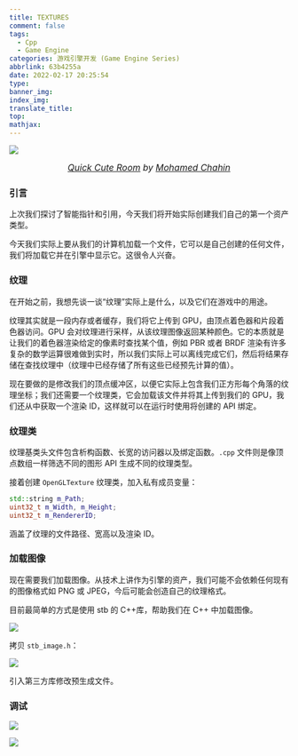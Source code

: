 ```yaml
---
title: TEXTURES
comment: false
tags:
  - Cpp
  - Game Engine
categories: 游戏引擎开发 (Game Engine Series)
abbrlink: 63b4255a
date: 2022-02-17 20:25:54
type:
banner_img:
index_img:
translate_title:
top:
mathjax:
---
```


![](https://cdn.jsdelivr.net/gh/Yousazoe/picgo-repo/img/GE31.png)

<div align=center>
  <font size="3">
    <i>
      <a href="https://www.behance.net/gallery/72420493/Quick-Cute-Room">Quick Cute Room</a> by 
      <a href="https://www.behance.net/MChahin">Mohamed Chahin</a>
    </i>
  </font>
</div>

### 引言

上次我们探讨了智能指针和引用，今天我们将开始实际创建我们自己的第一个资产类型。

<!--more-->



今天我们实际上要从我们的计算机加载一个文件，它可以是自己创建的任何文件，我们将加载它并在引擎中显示它。这很令人兴奋。



### 纹理

在开始之前，我想先谈一谈“纹理”实际上是什么，以及它们在游戏中的用途。

纹理其实就是一段内存或者缓存，我们将它上传到 GPU，由顶点着色器和片段着色器访问。GPU 会对纹理进行采样，从该纹理图像返回某种颜色。它的本质就是让我们的着色器渲染给定的像素时查找某个值，例如 PBR 或者 BRDF 渲染有许多复杂的数学运算很难做到实时，所以我们实际上可以离线完成它们，然后将结果存储在查找纹理中（纹理中已经存储了所有这些已经预先计算的值）。



现在要做的是修改我们的顶点缓冲区，以便它实际上包含我们正方形每个角落的纹理坐标；我们还需要一个纹理类，它会加载该文件并将其上传到我们的 GPU，我们还从中获取一个渲染 ID，这样就可以在运行时使用将创建的 API 绑定。



### 纹理类

纹理基类头文件包含析构函数、长宽的访问器以及绑定函数。`.cpp` 文件则是像顶点数组一样筛选不同的图形 API 生成不同的纹理类型。

接着创建 `OpenGLTexture` 纹理类，加入私有成员变量：

```c++
std::string m_Path;
uint32_t m_Width, m_Height;
uint32_t m_RendererID;
```

涵盖了纹理的文件路径、宽高以及渲染 ID。



### 加载图像

现在需要我们加载图像。从技术上讲作为引擎的资产，我们可能不会依赖任何现有的图像格式如 PNG 或 JPEG，今后可能会创造自己的纹理格式。

目前最简单的方式是使用 stb 的 C++库，帮助我们在 C++ 中加载图像。

![](https://cdn.jsdelivr.net/gh/Yousazoe/picgo-repo/img/_cgi-bin_mmwebwx-bin_webwxgetmsgimg__&MsgID=7981575886877827690&skey=@crypt_ea61667d_a73d573cc99828f37bba67bf662e9d27&mmweb_appid=wx_webfilehelper.jpeg)



拷贝 `stb_image.h`：

![](https://cdn.jsdelivr.net/gh/Yousazoe/picgo-repo/img/_cgi-bin_mmwebwx-bin_webwxgetmsgimg__&MsgID=5740589001060202679&skey=@crypt_ea61667d_a73d573cc99828f37bba67bf662e9d27&mmweb_appid=wx_webfilehelper.jpeg)

引入第三方库修改预生成文件。















### 调试

![](https://cdn.jsdelivr.net/gh/Yousazoe/picgo-repo/img/_cgi-bin_mmwebwx-bin_webwxgetmsgimg__&MsgID=8139984636684423646&skey=@crypt_ea61667d_a73d573cc99828f37bba67bf662e9d27&mmweb_appid=wx_webfilehelper.jpeg)



![](https://cdn.jsdelivr.net/gh/Yousazoe/picgo-repo/img/_cgi-bin_mmwebwx-bin_webwxgetmsgimg__&MsgID=5354699724676083547&skey=@crypt_ea61667d_726e77bf77612af3bd1fd899b9abda72&mmweb_appid=wx_webfilehelper.jpeg)



